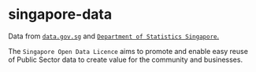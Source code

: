 # singapore-data

Data from [`data.gov.sg`](https://data.gov.sg/open-data-licence) and [`Department of Statistics Singapore`.](https://www.singstat.gov.sg/)
  
The `Singapore Open Data Licence` aims to promote and enable easy reuse of Public Sector data to create value for the community and businesses.